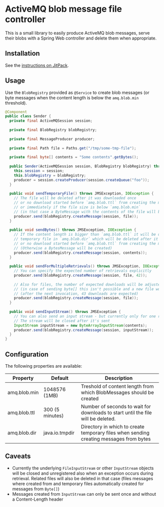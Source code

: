 # ActiveMQ blob message file controller

This is a small library to easily produce ActiveMQ blob messages, serve their blobs with a 
Spring Web controller and delete them when appropriate.

## Installation

See the [instructions on JitPack](https://jitpack.io/#netresearch/amq-blob-spring).

## Usage

Use the `BlobRegistry` provided as `@Service` to create blob messages (or byte messages when the content length 
is below the `amq.blob.min` threshold).

```java
@Component
public class Sender {
  private final ActiveMQSession session;
  
  private final BlobRegistry blobRegistry;
  
  private final MessageProducer producer;
  
  private final Path file = Paths.get("/tmp/some-tmp-file");
  
  private final byte[] contents = "Some contents".getBytes();
  
  public Sender(ActiveMQSession session, BlobRegistry blobRegistry) throws JMSException {
    this.session = session;
    this.blobRegistry = blobRegistry;
    producer = session.createProducer(session.createQueue("foo"));
  }
  
  public void sendTemporaryFile() throws JMSException, IOException {
    // The file will be deleted after it was downloaded once
    // or no download started before `amq.blob.ttl` from creating the message
    // or immediately if the file size is below `amq.blob.min`
    // (in that case a ByteMessage with the contents of the file will be created)
    producer.send(blobRegistry.createMessage(session, file));
  }
  
  public void sendBytes() throws JMSException, IOException {
    // If the content length is bigger than `amq.blob.ttl` it will be dumped to a
    // temporary file in `amq.blob.dir` which will be deleted after it was downloaded once
    // or no download started before `amq.blob.ttl` from creating the message
    // (Otherwise a BytesMessage will be created)
    producer.send(blobRegistry.createMessage(session, contents));
  }
  
  public void sendForMultipleRetrievals() throws JMSException, IOException {
    // You can specify the expected number of retrievals explicitly
    producer.send(blobRegistry.createMessage(session, file, 42));
    
    // Also for files, the number of expected downloads will be adjusted automatically
    // (in case of sending byte[] this isn't possible and a new file would be created) 
    // (after the next invocation, 43 downloads are expected)
    producer.send(blobRegistry.createMessage(session, file));
  }
  
  public void sendInputStream() throws JMSException {
    // You can also send an input stream - but currently only for one retrieval
    // The stream will be closed after it's sent
    InputStream inputStream = new ByteArrayInputStream(contents);
    producer.send(blobRegistry.createMessage(session, inputStream));
  }
}
```

## Configuration

The following properties are available:

Property | Default | Description
--- | --- | ---
amq.blob.min | 1048576 (1MB) | Treshold of content length from which BlobMessages should be created
amq.blob.ttl | 300 (5 minutes) | Number of seconds to wait for downloads to start until the file will be deleted.
amq.blob.dir | java.io.tmpdir | Directory in which to create temporary files when sending creating messages from bytes

## Caveats

- Currently the underlying `FileInputStream` or other `InputStream` objects will be closed and unregistered also when an
  exception occurs during retrieval. Related files will also be deleted in that case (files messages where created from
  and temporary files automatically created for messages from `Byte[]`)
- Messages created from `InputStream` can only be sent once and without a Content-Length header  